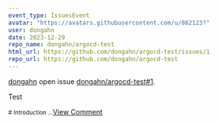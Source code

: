```yaml
---
event_type: IssuesEvent
avatar: "https://avatars.githubusercontent.com/u/862123?"
user: dongahn
date: 2023-12-29
repo_name: dongahn/argocd-test
html_url: https://github.com/dongahn/argocd-test/issues/1
repo_url: https://github.com/dongahn/argocd-test
---
```


<a href='https://github.com/dongahn' target='_blank'>dongahn</a> open issue <a href='https://github.com/dongahn/argocd-test/issues/1' target='_blank'>dongahn/argocd-test#1</a>.

<p>Test</p><small># Introduction...</small><a href='https://github.com/dongahn/argocd-test/issues/1' target='_blank'>View Comment</a>